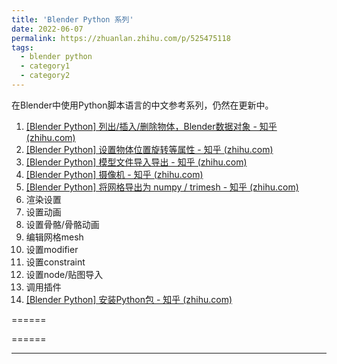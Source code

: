 ```yaml
---
title: 'Blender Python 系列'
date: 2022-06-07
permalink: https://zhuanlan.zhihu.com/p/525475118
tags:
  - blender python
  - category1
  - category2
---
```


在Blender中使用Python脚本语言的中文参考系列，仍然在更新中。
1. [[Blender Python] 列出/插入/删除物体，Blender数据对象 - 知乎 (zhihu.com)](https://zhuanlan.zhihu.com/p/545188859)
2. [[Blender Python] 设置物体位置旋转等属性 - 知乎 (zhihu.com)](https://zhuanlan.zhihu.com/p/546854470)
3. [[Blender Python] 模型文件导入导出 - 知乎 (zhihu.com)](https://zhuanlan.zhihu.com/p/555664610)
4. [[Blender Python] 摄像机 - 知乎 (zhihu.com)](https://zhuanlan.zhihu.com/p/570621159)
5. [[Blender Python] 将网格导出为 numpy / trimesh - 知乎 (zhihu.com)](https://zhuanlan.zhihu.com/p/545209548)
6. 渲染设置
7. 设置动画
8. 设置骨骼/骨骼动画
9. 编辑网格mesh
10. 设置modifier
11. 设置constraint
12. 设置node/贴图导入
13. 调用插件
14. [[Blender Python] 安装Python包 - 知乎 (zhihu.com)](https://zhuanlan.zhihu.com/p/546532034)

======

======

------